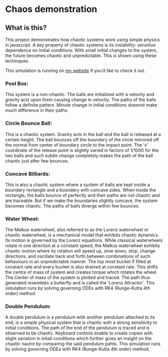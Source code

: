# Chaos demonstration

## What is this?
This project demonstrates how chaotic systems work using simple physics in javascript. A key property of chaotic systems is its instability: sensitive dependence on initial
conditions. With small initial changes to the system, the future becomes chaotic and unpredictable. This is shown using these techinques.

This simulation is running on [my website](https://nivyanth.live/animations/chaos) if you’d like to check it out.

### Pool Box: 
This system is a non-chaotic. The balls are initialized with a velocity and gravity acts upon them causing change in velocity. The paths of the balls follow a definite pattern. Minute change in initial conditions doesnot make much difference in their paths.

### Circle Bounce Ball: 
This is a chaotic system. Gravity acts in the ball and the ball is released at a certain height. The ball bounces off the boundary of the circle mirrored off the normal from center of boundary circle to the impact point. The 'x' coordinate of the release point is slightly varied in factors of 1/1000 for the two balls and such subtle change completely makes the path of the ball chaotic just after few bounces.

### Concave Billiards: 
This is also a chaotic system where a system of balls are kept inside a boundary rectangle and a boundary with concave sides. When inside the rectangle, the balls bounce of perfectly and their paths are not chaotic and are traceable. But if we make the boundaries slightly concave, the system becomes chaotic. The paths of balls diverge within few bounces.

### Water Wheel:
The Malkus waterwheel, also referred to as the Lorenz waterwheel or chaotic waterwheel, is a mechanical model that exhibits chaotic dynamics. Its motion is governed by the Lorenz equations. While classical waterwheels rotate in one direction at a constant speed, the Malkus waterwheel exhibits chaotic motion where its rotation will speed up, slow down, stop, change directions, and oscillate back and forth between combinations of such behaviours in an unpredictable manner. The top most bucket if filled at constant rate and every bucket is also drained at constant rate. This shifts the centre of mass of system and creates torque which rotates the wheel.
The Center of mass of the system is plotted and traced. The path thus generated resembles a butterfly and is called the 'Lorenz Attractor'. This simulation runs by solving governing ODEs with RK4 (Runge-Kutta 4th order) method.

### Double Pendulum:
A double pendulum is a pendulum with another pendulum attached to its end, is a simple physical system that is chaotic with a strong sensitivity to initial conditions. The path of the end of the pendulum is traced and is observed to be chaotic. Keyboard controls enable to create copies with slight variation in initail conditions which further gives an insight on the chaotic nautre by comparing the said pendulum pahts. This simulation runs by solving governing ODEs with RK4 (Runge-Kutta 4th order) method.
